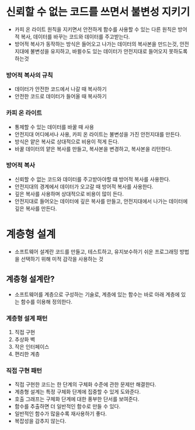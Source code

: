 # 신뢰할 수 없는 코드를 쓰면서 불변성 지키기

- 카피 온 라이트 원칙을 지키면서 안전하게 함수를 사용할 수 있는 다른 원칙은 방어적 복사, 데이터를 바꾸는 코드와 데이터를 주고받는다.
- 방어적 복사가 동작하는 방식은 들어오고 나가는 데이터의 복사본을 만드는것, 안전지대에 불변성을 유지하고, 바뀔수도 있는 데이터가 안전지대로 들어오지 못하도록 하는것

### 방어적 복사의 규칙

- 데이터가 안전한 코드에서 나갈 때 복사하기
- 안전한 코드로 데이터가 들어올 때 복사하기

### 카피 온 라이트

- 통제할 수 있는 데이터를 바꿀 때 사용
- 안전지대 어디에서나 사용, 카피 온 라이트는 불변성을 가진 안전지대를 만든다.
- 방식은 얕은 복사로 상대적으로 비용이 적게 든다.
- 바꿀 데이터의 얕은 복사를 만들고, 복사본을 변경하고, 복사본을 리턴한다.

### 방어적 복사

- 신뢰할 수 없는 코드와 데이터를 주고받아야할 떄 방어적 복사를 사용한다.
- 안전지대의 경계에서 데이터가 오고갈 때 방어적 복사를 사용한다.
- 깊은 복사를 사용하며 상대적으로 비용이 많이 든다.
- 안전지대로 들어오는 데이터에 깊은 복사를 만들고, 안전지대에서 나가는 데이터에 깊은 복사를 만든다.

# 계층형 설계

- 소프트웨어 설계란 코드를 만들고, 테스트하고, 유지보수하기 쉬운 프로그래밍 방법을 선택하기 위해 미적 감각을 사용하는 것

## 계층형 설계란?

- 소프트웨어를 계층으로 구성하는 기술로, 계층에 있는 함수는 바로 아래 계층에 있는 함수를 이용해 정의한다.

### 계층형 설계 패턴

1. 직접 구현
2. 추상화 벽
3. 작은 인터페이스
4. 편리한 계층

### 직접 구현 패턴

- 직접 구현한 코드는 한 단계의 구체화 수준에 관한 문제만 해결한다.
- 계층형 설계는 특정 구체화 단계에 집중할 수 있게 도와준다.
- 호출 그래프는 구체화 단계에 대한 풍부한 단서를 보여준다.
- 함수를 추출하면 더 일반적인 함수로 만들 수 있다.
- 일반적인 함수가 많을수록 재사용하기 좋다.
- 복잡성을 감추지 않는다.
